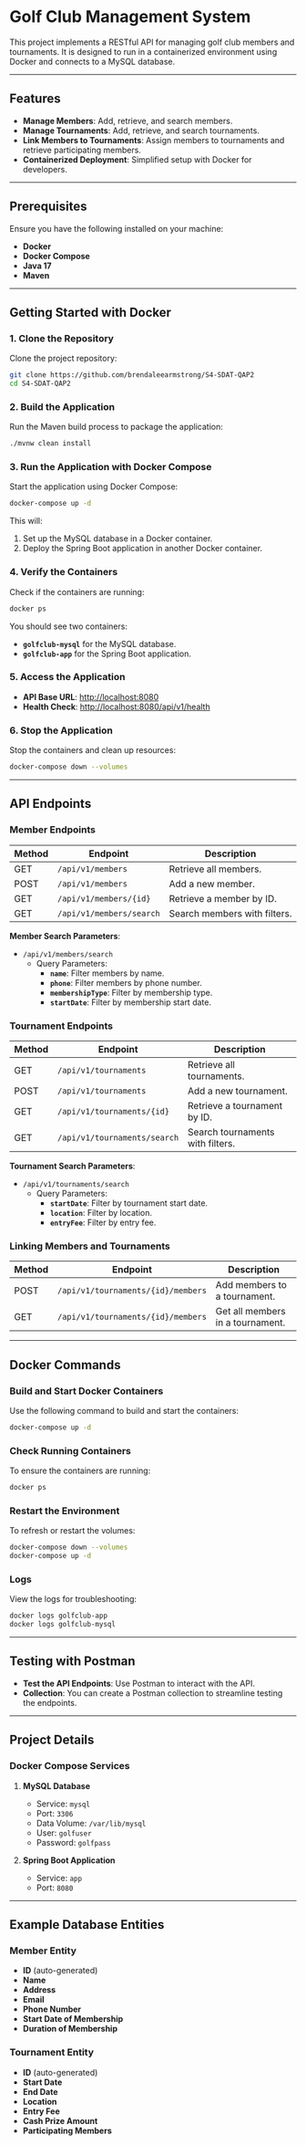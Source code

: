 # Golf Club Management System

This project implements a RESTful API for managing golf club members and tournaments. It is designed to run in a containerized environment using Docker and connects to a MySQL database.

---

## Features

- **Manage Members**: Add, retrieve, and search members.
- **Manage Tournaments**: Add, retrieve, and search tournaments.
- **Link Members to Tournaments**: Assign members to tournaments and retrieve participating members.
- **Containerized Deployment**: Simplified setup with Docker for developers.

---

## Prerequisites

Ensure you have the following installed on your machine:

- **Docker**
- **Docker Compose**
- **Java 17**
- **Maven**

---

## Getting Started with Docker

### 1. Clone the Repository

Clone the project repository:

```bash
git clone https://github.com/brendaleearmstrong/S4-SDAT-QAP2
cd S4-SDAT-QAP2
```

### 2. Build the Application

Run the Maven build process to package the application:

```bash
./mvnw clean install
```

### 3. Run the Application with Docker Compose

Start the application using Docker Compose:

```bash
docker-compose up -d
```

This will:
1. Set up the MySQL database in a Docker container.
2. Deploy the Spring Boot application in another Docker container.

### 4. Verify the Containers

Check if the containers are running:

```bash
docker ps
```

You should see two containers:
- **`golfclub-mysql`** for the MySQL database.
- **`golfclub-app`** for the Spring Boot application.

### 5. Access the Application

- **API Base URL**: [http://localhost:8080](http://localhost:8080)
- **Health Check**: [http://localhost:8080/api/v1/health](http://localhost:8080/api/v1/health)

### 6. Stop the Application

Stop the containers and clean up resources:

```bash
docker-compose down --volumes
```

---

## API Endpoints

### Member Endpoints

| Method | Endpoint                         | Description                                |
|--------|----------------------------------|--------------------------------------------|
| GET    | `/api/v1/members`                | Retrieve all members.                     |
| POST   | `/api/v1/members`                | Add a new member.                         |
| GET    | `/api/v1/members/{id}`           | Retrieve a member by ID.                  |
| GET    | `/api/v1/members/search`         | Search members with filters.              |

**Member Search Parameters**:

- `/api/v1/members/search`
  - Query Parameters:
    - **`name`**: Filter members by name.
    - **`phone`**: Filter members by phone number.
    - **`membershipType`**: Filter by membership type.
    - **`startDate`**: Filter by membership start date.

### Tournament Endpoints

| Method | Endpoint                          | Description                                |
|--------|-----------------------------------|--------------------------------------------|
| GET    | `/api/v1/tournaments`             | Retrieve all tournaments.                 |
| POST   | `/api/v1/tournaments`             | Add a new tournament.                     |
| GET    | `/api/v1/tournaments/{id}`        | Retrieve a tournament by ID.              |
| GET    | `/api/v1/tournaments/search`      | Search tournaments with filters.          |

**Tournament Search Parameters**:

- `/api/v1/tournaments/search`
  - Query Parameters:
    - **`startDate`**: Filter by tournament start date.
    - **`location`**: Filter by location.
    - **`entryFee`**: Filter by entry fee.

### Linking Members and Tournaments

| Method | Endpoint                                  | Description                              |
|--------|------------------------------------------|------------------------------------------|
| POST   | `/api/v1/tournaments/{id}/members`       | Add members to a tournament.             |
| GET    | `/api/v1/tournaments/{id}/members`       | Get all members in a tournament.         |

---

## Docker Commands

### Build and Start Docker Containers

Use the following command to build and start the containers:

```bash
docker-compose up -d
```

### Check Running Containers

To ensure the containers are running:

```bash
docker ps
```

### Restart the Environment

To refresh or restart the volumes:

```bash
docker-compose down --volumes
docker-compose up -d
```

### Logs

View the logs for troubleshooting:

```bash
docker logs golfclub-app
docker logs golfclub-mysql
```

---

## Testing with Postman

- **Test the API Endpoints**: Use Postman to interact with the API.
- **Collection**: You can create a Postman collection to streamline testing the endpoints.

---

## Project Details

### Docker Compose Services

1. **MySQL Database**
   - Service: `mysql`
   - Port: `3306`
   - Data Volume: `/var/lib/mysql`
   - User: `golfuser`
   - Password: `golfpass`

2. **Spring Boot Application**
   - Service: `app`
   - Port: `8080`

---

## Example Database Entities

### Member Entity

- **ID** (auto-generated)
- **Name**
- **Address**
- **Email**
- **Phone Number**
- **Start Date of Membership**
- **Duration of Membership**

### Tournament Entity

- **ID** (auto-generated)
- **Start Date**
- **End Date**
- **Location**
- **Entry Fee**
- **Cash Prize Amount**
- **Participating Members**

